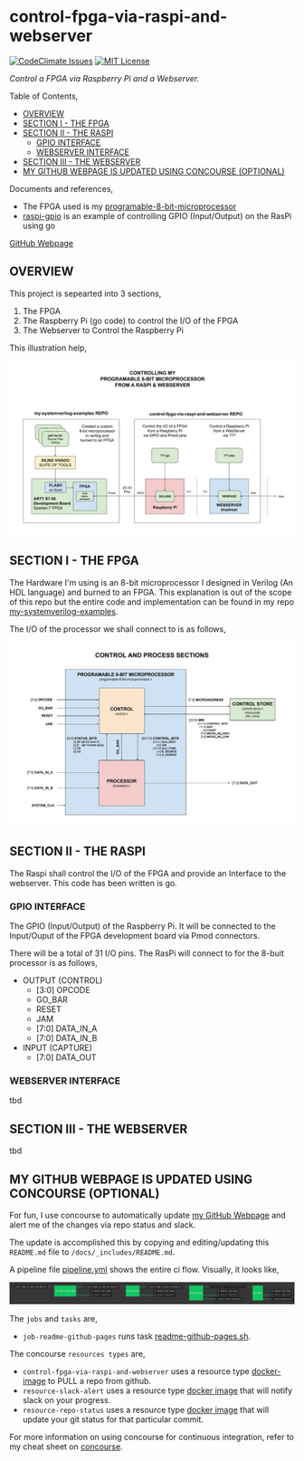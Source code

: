 # control-fpga-via-raspi-and-webserver

[![CodeClimate Issues](https://codeclimate.com/github/JeffDeCola/control-fpga-via-raspi-and-webserver/badges/issue_count.svg)](https://codeclimate.com/github/JeffDeCola/control-fpga-via-raspi-and-webserver/issues)
[![MIT License](http://img.shields.io/:license-mit-blue.svg)](http://jeffdecola.mit-license.org)

_Control a FPGA via Raspberry Pi and a Webserver._

Table of Contents,

* [OVERVIEW](https://github.com/JeffDeCola/control-fpga-via-raspi-and-webserver#overview)
* [SECTION I - THE FPGA](https://github.com/JeffDeCola/control-fpga-via-raspi-and-webserver#section-i---the-fpga)
* [SECTION II - THE RASPI](https://github.com/JeffDeCola/control-fpga-via-raspi-and-webserver#section-ii---the-raspi)
  * [GPIO INTERFACE](https://github.com/JeffDeCola/control-fpga-via-raspi-and-webserver#gpio-interface)
  * [WEBSERVER INTERFACE](https://github.com/JeffDeCola/control-fpga-via-raspi-and-webserver#webserver-interface)
* [SECTION III - THE WEBSERVER](https://github.com/JeffDeCola/control-fpga-via-raspi-and-webserver#section-iii---the-webserver)
* [MY GITHUB WEBPAGE IS UPDATED USING CONCOURSE (OPTIONAL)](https://github.com/JeffDeCola/control-fpga-via-raspi-and-webserver#my-github-webpage-is-updated-using-concourse-optional)

Documents and references,

* The FPGA used is my
  [programable-8-bit-microprocessor](https://github.com/JeffDeCola/my-systemverilog-examples/tree/master/systems/microprocessors/programable-8-bit-microprocessor)
* [raspi-gpio](https://github.com/JeffDeCola/my-go-examples/tree/master/single-board-computers/raspi-gpio)
is an example of controlling GPIO (Input/Output) on the RasPi using go

[GitHub Webpage](https://jeffdecola.github.io/control-fpga-via-raspi-and-webserver/)

## OVERVIEW

This project is sepearted into 3 sections,

1. The FPGA
2. The Raspberry Pi (go code) to control the I/O of the FPGA
3. The Webserver to Control the Raspberry Pi

This illustration help,

![IMAGE - controlling-my-programable-8-bit-microprocessor-from-a-raspi-and-webserver.jpg - IMAGE](docs/pics/controlling-my-programable-8-bit-microprocessor-from-a-raspi-and-webserver.jpg)

## SECTION I - THE FPGA

The Hardware I'm using is an 8-bit microprocessor I designed in Verilog (An HDL language)
and burned to an FPGA. This explanation is out of the scope of this repo but the entire code and implementation can be found in my repo
[my-systemverilog-examples](https://github.com/JeffDeCola/my-systemverilog-examples/tree/master/systems/microprocessors/programable-8-bit-microprocessor).

The I/O of the processor we shall connect to is as follows,

![IMAGE - Top-Level-Block-Diagram-of-the-8-bit-Microprocessor.jpg - IMAGE](https://github.com/JeffDeCola/my-systemverilog-examples/blob/master/docs/pics/Top-Level-Block-Diagram-of-the-8-bit-Microprocessor.jpg?raw=true)

## SECTION II - THE RASPI

The Raspi shall control the I/O of the FPGA and provide an Interface to
the webserver.  This code has been written is go.

### GPIO INTERFACE

The GPIO (Input/Output) of the Raspberry Pi.  It will be connected to the
Input/Ouput of the FPGA development board via Pmod connectors.

There will be a total of 31 I/O pins.
The RasPi will connect to for the 8-buit processor is as follows,

* OUTPUT (CONTROL)
  * [3:0] OPCODE
  * GO_BAR
  * RESET
  * JAM
  * [7:0] DATA_IN_A
  * [7:0] DATA_IN_B
* INPUT (CAPTURE)
  * [7:0] DATA_OUT

### WEBSERVER INTERFACE

tbd

## SECTION III - THE WEBSERVER

tbd

## MY GITHUB WEBPAGE IS UPDATED USING CONCOURSE (OPTIONAL)

For fun, I use concourse to automatically update
[my GitHub Webpage](https://jeffdecola.github.io/control-fpga-via-raspi-and-webserver/) and alert me of
the changes via repo status and slack.

The update is accomplished this by copying and editing/updating
this `README.md` file to `/docs/_includes/README.md`.

A pipeline file [pipeline.yml](https://github.com/JeffDeCola/control-fpga-via-raspi-and-webserver/tree/master/ci/scripts/readme-github-pages.sh)
shows the entire ci flow. Visually, it looks like,

![IMAGE - control-fpga-via-raspi-and-webserver concourse ci pipeline - IMAGE](docs/pics/control-fpga-via-raspi-and-webserver-pipeline.jpg)

The `jobs` and `tasks` are,

* `job-readme-github-pages` runs task
  [readme-github-pages.sh](https://github.com/JeffDeCola/control-fpga-via-raspi-and-webserver/tree/master/ci/scripts/readme-github-pages.sh).

The concourse `resources types` are,

* `control-fpga-via-raspi-and-webserver` uses a resource type
  [docker-image](https://hub.docker.com/r/concourse/git-resource/)
  to PULL a repo from github.
* `resource-slack-alert` uses a resource type
  [docker image](https://hub.docker.com/r/cfcommunity/slack-notification-resource)
  that will notify slack on your progress.
* `resource-repo-status` uses a resource type
  [docker image](https://hub.docker.com/r/dpb587/github-status-resource)
  that will update your git status for that particular commit.

For more information on using concourse for continuous integration,
refer to my cheat sheet on [concourse](https://github.com/JeffDeCola/control-fpga-via-raspi-and-webserver/tree/master/software/operations-tools/continuous-integration-continuous-deployment/concourse-cheat-sheet).
